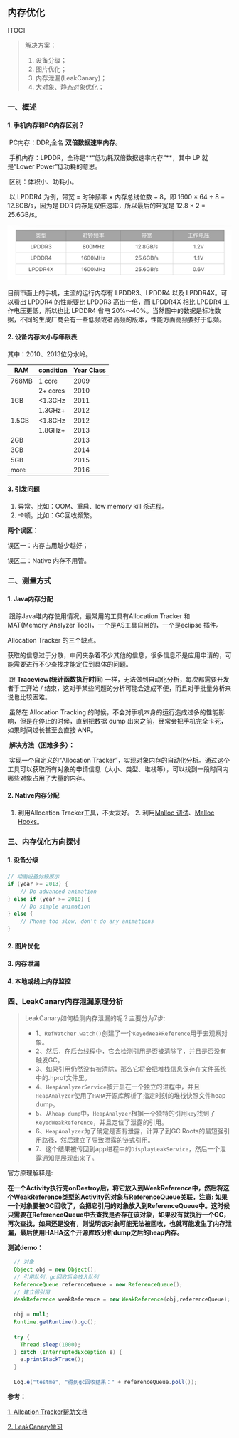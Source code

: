 ## 内存优化

[TOC]

>解决方案：
>
>1. 设备分级；
>2. 图片优化；
>3. 内存泄漏(LeakCanary)；
>4. 大对象、静态对象优化；

### 一、概述

#### 1. 手机内存和PC内存区别？

​	PC内存：DDR,全名 **双倍数据速率内存**。

​	手机内存：LPDDR，全称是**“低功耗双倍数据速率内存”**，其中 LP 就是“Lower Power”低功耗的意思。

​	区别：体积小、功耗小。

​	以 LPDDR4 为例，带宽 = 时钟频率 × 内存总线位数 ÷ 8，即 1600 × 64 ÷ 8 = 12.8GB/s，因为是 DDR 内存是双倍速率，所以最后的带宽是 12.8 × 2 = 25.6GB/s。

![](images/apm_memory_phone.png)

目前市面上的手机，主流的运行内存有 LPDDR3、LPDDR4 以及 LPDDR4X。可以看出 LPDDR4 的性能要比 LPDDR3 高出一倍，而 LPDDR4X 相比 LPDDR4 工作电压更低，所以也比 LPDDR4 省电 20%～40%。当然图中的数据是标准数据，不同的生成厂商会有一些低频或者高频的版本，性能方面高频要好于低频。

#### 2. 设备内存大小与年限表

其中：2010、2013位分水岭。

| RAM   | condition | Year Class |
| ----- | --------- | ---------- |
| 768MB | 1 core    | 2009       |
|       | 2+ cores  | 2010       |
| 1GB   | <1.3GHz   | 2011       |
|       | 1.3GHz+   | 2012       |
| 1.5GB | <1.8GHz   | 2012       |
|       | 1.8GHz+   | 2013       |
| 2GB   |           | 2013       |
| 3GB   |           | 2014       |
| 5GB   |           | 2015       |
| more  |           | 2016       |

#### 3. 引发问题

1. 异常。比如：OOM、重启、low memory kill 杀进程。
2. 卡顿。比如：GC回收频繁。

**两个误区：**

误区一：内存占用越少越好；

误区二：Native 内存不用管。

### 二、测量方式

#### 1. Java内存分配

​	跟踪Java堆内存使用情况，最常用的工具有Allocation Tracker 和 MAT(Memory Analyzer Tool)，一个是AS工具自带的，一个是eclipse 插件。

Allocation Tracker 的三个缺点。

​	获取的信息过于分散，中间夹杂着不少其他的信息，很多信息不是应用申请的，可能需要进行不少查找才能定位到具体的问题。

​	跟 **Traceview(统计函数执行时间)** 一样，无法做到自动化分析，每次都需要开发者手工开始 / 结束，这对于某些问题的分析可能会造成不便，而且对于批量分析来说也比较困难。

​	虽然在 Allocation Tracking 的时候，不会对手机本身的运行造成过多的性能影响，但是在停止的时候，直到把数据 dump 出来之前，经常会把手机完全卡死，如果时间过长甚至会直接 ANR。

​	**解决方法（困难多多）：**

​	实现一个自定义的“Allocation Tracker”，实现对象内存的自动化分析。通过这个工具可以获取所有对象的申请信息（大小、类型、堆栈等），可以找到一段时间内哪些对象占用了大量的内存。

#### 2. Native内存分配

1. 利用Allocation Tracker工具，不太友好。
 	2. 利用[Malloc 调试](https://android.googlesource.com/platform/bionic/+/master/libc/malloc_debug/README.md)、[Malloc Hooks](https://android.googlesource.com/platform/bionic/+/master/libc/malloc_hooks/README.md)。

### 三、内存优化方向探讨

#### 1. 设备分级

```java
// 动画设备分级展示
if (year >= 2013) {
    // Do advanced animation
} else if (year >= 2010) {
    // Do simple animation
} else {
    // Phone too slow, don't do any animations
}
```

#### 2. 图片优化



#### 3. 内存泄漏



#### 4. 本地或线上内存监控



### 四、LeakCanary内存泄漏原理分析

> LeakCanary如何检测内存泄漏的呢？主要分为7步:
>
> - 1、`RefWatcher.watch()`创建了一个`KeyedWeakReference`用于去观察对象。
> - 2、然后，在后台线程中，它会检测引用是否被清除了，并且是否没有触发GC。
> - 3、如果引用仍然没有被清除，那么它将会把堆栈信息保存在文件系统中的.hprof文件里。
> - 4、`HeapAnalyzerService`被开启在一个独立的进程中，并且`HeapAnalyzer`使用了`HAHA`开源库解析了指定时刻的堆栈快照文件heap dump。
> - 5、从`heap dump`中，`HeapAnalyzer`根据一个独特的引用`key`找到了`KeyedWeakReference`，并且定位了泄露的引用。
> - 6、`HeapAnalyzer`为了确定是否有泄露，计算了到GC Roots的最短强引用路径，然后建立了导致泄露的链式引用。
> - 7、这个结果被传回到app进程中的`DisplayLeakService`，然后一个泄露通知便展现出来了。

官方原理解释是:

**在一个Activity执行完onDestroy后，将它放入到WeakReference中，然后将这个WeakReference类型的Activity的对象与ReferenceQueue关联，注意: 如果一个对象要被GC回收了，会把它引用的对象放入到ReferenceQueue中。这时候只需要在ReferenceQueue中去查找是否存在该对象，如果没有就执行一个GC，再次查找，如果还是没有，则说明该对象可能无法被回收，也就可能发生了内存泄漏，最后使用HAHA这个开源库取分析dump之后的heap内存。**

**测试demo：**

```java
  // 对象
  Object obj = new Object();
  // 引用队列，gc回收后会放入队列
  ReferenceQueue referenceQueue = new ReferenceQueue();
  // 建立弱引用
  WeakReference weakReference = new WeakReference(obj,referenceQueue);

  obj = null;
  Runtime.getRuntime().gc();

  try {
    Thread.sleep(1000);
  } catch (InterruptedException e) {
    e.printStackTrace();
  }

  Log.e("testme", "得到gc回收结果：" + referenceQueue.poll());
```



**参考：**

[1. Allcation Tracker帮助文档](https://developer.android.com/studio/profile/memory-profiler?hl=zh-cn#performance)

[2. LeakCanary学习](http://www.youkmi.cn/2020/01/01/android-xing-neng-you-hua-zhi-leakcanary-nei-cun-yuan-li-fen-xi/)

